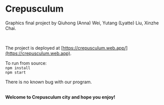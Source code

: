 # Crepusculum

Graphics final project by Qiuhong (Anna) Wei, Yutang (Lyatte) Liu, Xinzhe Chai.

<br>

The project is deployed at [https://crepusculum.web.app/](https://crepusculum.web.app).

To run from source: <br>
```npm install``` <br>
```npm start``` <br>

There is no known bug with our program. <br><br>

**Welcome to Crepusculum city and hope you enjoy!**

